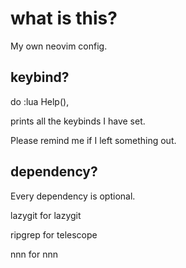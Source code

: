 # what is this?

My own neovim config.

## keybind?

do :lua Help(),

prints all the keybinds I have set.

Please remind me if I left something out.

## dependency? 

Every dependency is optional.

lazygit for lazygit

ripgrep for telescope

nnn for nnn
